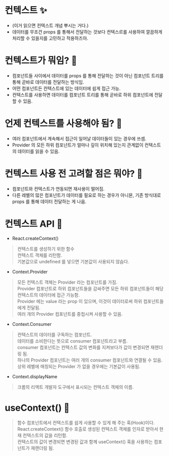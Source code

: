 # 컨텍스트 ✨
- (이거 읽으면 컨텍스트 개념 뿌시는 거다.)
- 데이터를 무조건 props 를 통해서 전달하는 것보다 컨텍스르를 사용하여 깔끔하게 처리할 수 있을지를 고민하고 적용하즈아.

# 컨텍스트가 뭐임? 📝
- 컴포넌트들 사이에서 데이터를 props 를 통해 전달하는 것이 아닌 컴포넌트 트리를 통해 곧바로 데이터를 전달하는 방식임.
- 어떤 컴포넌트든 컨텍스트에 있는 데이터에 쉽게 접근 가능.
- 컨텍스트를 사용하면 데이터를 컴포넌트 트리를 통해 곧바로 하위 컴포넌트에 전달할 수 있음.

# 언제 컨텍스트를 사용해야 됨? 📝
- 여러 컴포넌트에서 계속해서 접근이 일어날 데이터들이 있는 경우에 쓰셈.
- Provider 의 모든 하위 컴포넌트가 얼마나 깊이 위치해 있는지 관계없이 컨텍스트의 데이터를 읽을 수 있음.

# 컨텍스트 사용 전 고려할 점은 뭐야? 📝
- 컴포넌트와 컨텍스트가 연동되면 재사용이 떨어짐.
- 다른 레벨의 많은 컴포넌트가 데이터를 필요로 하는 경우가 아니묜, 기존 방식대로 props 를 통해 데이터 전달하는 게 나음.

# 컨텍스트 API 📝
- React.createContext()
> 컨텍스트를 생성하기 위한 함수 <br/>
> 컨텍스트 객체를 리턴함.<br/>
> 기본값으로 undefined 를 넣으면 기본값이 사용되지 않슴다.
- Context.Provider
> 모든 컨텍스트 객체는 Provider 라는 컴포넌트를 가짐. <br/>
> Provider 컴포넌트로 하위 컴포넌트들을 감싸주면 모든 하위 컴포넌트들이 해당 컨텍스트의 데이터에 접근 가능함. <br/>
> Provider 에는 value 라는 prop 이 있으며, 이것이 데이터로써 하위 컴포넌트들에게 전달됨. <br/>
> 여러 개의 Provider 컴포넌트를 중첩시켜 사용할 수 있음.
- Context.Consumer
> 컨텍스트의 데이터를 구독하는 컴포넌트. <br/>
> 데이터를 소비한다는 뜻으로 consumer 컴포넌트라고 부름. <br/>
> consumer 컴포넌트는 컨텍스트 값의 변화를 지켜보다가 값이 변경되면 재렌더링 됨. <br/>
> 하나의 Provider 컴포넌트는 여러 개의 consumer 컴포넌트와 연결될 수 있음. <br/>
> 상위 레벨에 매칭되는 Provider 가 없을 경우에는 기본값이 사용됨.
- Context.displayName
> 크롬의 리액트 개발자 도구에서 표시되는 컨텍스트 객체의 이름.

# useContext() 📝
> 함수 컴포넌트에서 컨텍스트를 쉽게 사용할 수 있게 해 주는 훅(Hook)이다. <br/>
> React.createContext() 함수 호출로 생성된 컨텍스트 객체를 인자로 받아서 현재 컨텍스트의 값을 리턴함. <br/>
> 컨텍스트의 값이 변경되면 변경된 값과 함께 useContext() 훅을 사용하는 컴포넌트가 재랜더링 됨.
